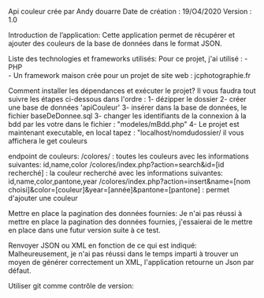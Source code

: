 Api couleur crée par Andy douarre 
Date de création : 19/O4/2020
Version : 1.0

Introduction de l’application:
Cette application permet de récupérer et ajouter des couleurs de la base de données dans le format JSON.

Liste des technologies et frameworks utilisés:
Pour ce projet, j'ai utilisé :
    - PHP  
    - Un framework maison crée pour un projet de site web : jcphotographie.fr


Comment installer les dépendances et exécuter le projet?
Il vous faudra tout suivre les étapes ci-dessous dans l'ordre :
    1- dézipper le dossier
    2- créer une base de données 'apiCouleur'
    3- insérer dans la base de données, le fichier baseDeDonnee.sql
    3- changer les identifiants de la connexion à la bdd par les votre dans le fichier : "modeles/mBdd.php"
    4- Le projet est maintenant executable, en local tapez : "localhost/nomdudossier/
    il vous affichera le get couleurs

endpoint de couleurs:
/colores/ : toutes les couleurs avec les informations suivantes: id,name,color
/colores/index.php?action=search&id=[id recherché] : la couleur recherché avec les informations suivantes: id,name,color,pantone,year
/colores/index.php?action=insert&name=[nom choisi]&color=[couleur]&year=[année]&pantone=[pantone] : permet d'ajouter une couleur

Mettre en place la pagination des données fournies:
Je n'ai pas réussi à mettre en place la pagination des données fournies, j'essaierai de le mettre en place dans une futur version suite à ce test.

Renvoyer JSON ou XML en fonction de ce qui est indiqué:
Malheureusement, je n'ai pas réussi dans le temps imparti à trouver un moyen de générer correctement un XML, l'application retourne un Json par défaut.


Utiliser git comme contrôle de version:
